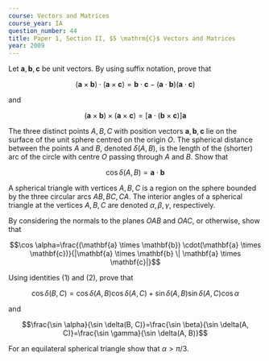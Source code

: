 ```yaml
---
course: Vectors and Matrices
course_year: IA
question_number: 44
title: Paper 1, Section II, $5 \mathrm{C}$ Vectors and Matrices
year: 2009
---
```




Let $\mathbf{a}, \mathbf{b}, \mathbf{c}$ be unit vectors. By using suffix notation, prove that

$$(\mathbf{a} \times \mathbf{b}) \cdot(\mathbf{a} \times \mathbf{c})=\mathbf{b} \cdot \mathbf{c}-(\mathbf{a} \cdot \mathbf{b})(\mathbf{a} \cdot \mathbf{c})$$

and

$$(\mathbf{a} \times \mathbf{b}) \times(\mathbf{a} \times \mathbf{c})=[\mathbf{a} \cdot(\mathbf{b} \times \mathbf{c})] \mathbf{a}$$

The three distinct points $A, B, C$ with position vectors $\mathbf{a}, \mathbf{b}, \mathbf{c}$ lie on the surface of the unit sphere centred on the origin $O$. The spherical distance between the points $A$ and $B$, denoted $\delta(A, B)$, is the length of the (shorter) arc of the circle with centre $O$ passing through $A$ and $B$. Show that

$$\cos \delta(A, B)=\mathbf{a} \cdot \mathbf{b}$$

A spherical triangle with vertices $A, B, C$ is a region on the sphere bounded by the three circular arcs $A B, B C, C A$. The interior angles of a spherical triangle at the vertices $A, B, C$ are denoted $\alpha, \beta, \gamma$, respectively.

By considering the normals to the planes $O A B$ and $O A C$, or otherwise, show that

$$\cos \alpha=\frac{(\mathbf{a} \times \mathbf{b}) \cdot(\mathbf{a} \times \mathbf{c})}{|\mathbf{a} \times \mathbf{b} \| \mathbf{a} \times \mathbf{c}|}$$

Using identities (1) and (2), prove that

$$\cos \delta(B, C)=\cos \delta(A, B) \cos \delta(A, C)+\sin \delta(A, B) \sin \delta(A, C) \cos \alpha$$

and

$$\frac{\sin \alpha}{\sin \delta(B, C)}=\frac{\sin \beta}{\sin \delta(A, C)}=\frac{\sin \gamma}{\sin \delta(A, B)}$$

For an equilateral spherical triangle show that $\alpha>\pi / 3$.